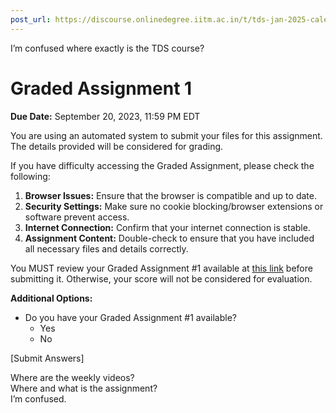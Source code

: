 ```yaml
---
post_url: https://discourse.onlinedegree.iitm.ac.in/t/tds-jan-2025-calender-accesss-and-video-lecture-access-in-portal/163158/5
---
```

I’m confused where exactly is the TDS course?  

# Graded Assignment 1

**Due Date:** September 20, 2023, 11:59 PM EDT

You are using an automated system to submit your files for this assignment. The details provided will be considered for grading.

If you have difficulty accessing the Graded Assignment, please check the following:

1. **Browser Issues:** Ensure that the browser is compatible and up to date.
2. **Security Settings:** Make sure no cookie blocking/browser extensions or software prevent access.
3. **Internet Connection:** Confirm that your internet connection is stable.
4. **Assignment Content:** Double-check to ensure that you have included all necessary files and details correctly.

You MUST review your Graded Assignment #1 available at [this link](#) before submitting it. Otherwise, your score will not be considered for evaluation.

**Additional Options:**
- Do you have your Graded Assignment #1 available?  
  - Yes  
  - No

[Submit Answers]

  
Where are the weekly videos?  
Where and what is the assignment?  
I’m confused.